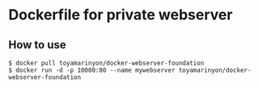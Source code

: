 # Dockerfile for private webserver

## How to use
```
$ docker pull toyamarinyon/docker-webserver-foundation
$ docker run -d -p 10080:80 --name mywebserver toyamarinyon/docker-webserver-foundation
```
